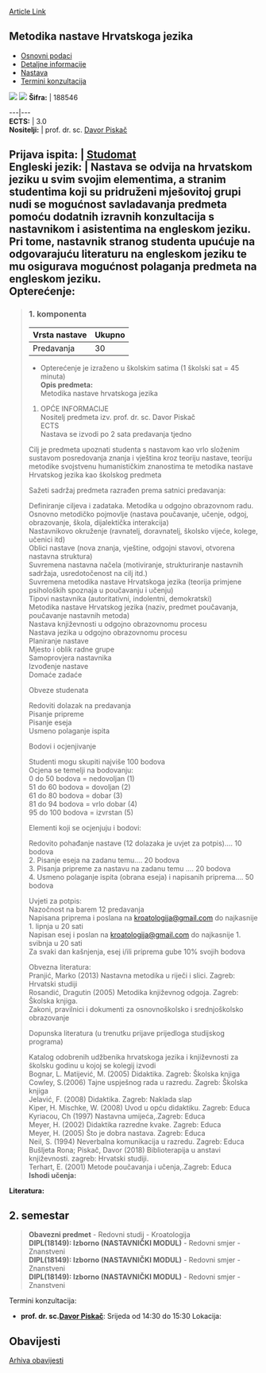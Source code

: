 [Article Link](https://www.fhs.hr/predmet/mnhj_a)

## Metodika nastave Hrvatskoga jezika
  * [Osnovni podaci](https://www.fhs.hr/predmet/mnhj_a#v1id-904840_59354_1_0 "Osnovni podaci")
  * [Detaljne informacije](https://www.fhs.hr/predmet/mnhj_a#v1id-904840_59354_1_1 "Detaljne informacije")
  * [Nastava](https://www.fhs.hr/predmet/mnhj_a#v1id-904840_59354_1_2 "Nastava")
  * [Termini konzultacija](https://www.fhs.hr/predmet/mnhj_a#v1id-904840_59354_1_3 "Termini konzultacija")


[![](https://www.fhs.hr/img/flags/gif/hr.gif)](https://www.fhs.hr/predmet/mnhj_a) [![](https://www.fhs.hr/img/flags/gif/gb.gif)](https://www.fhs.hr/en/course/motcl)
**Šifra:** |  188546  
  
---|---  
**ECTS:** |  3.0   
**Nositelji:** |  prof. dr. sc. [Davor Piskač](https://www.fhs.hr/djelatnik/davor.piskac)   
  
**Prijava ispita:** |  [Studomat](http://www.isvu.hr/studomat)  
**Engleski jezik:** |  Nastava se odvija na hrvatskom jeziku u svim svojim elementima, a stranim studentima koji su pridruženi mješovitoj grupi nudi se mogućnost savladavanja predmeta pomoću dodatnih izravnih konzultacija s nastavnikom i asistentima na engleskom jeziku. Pri tome, nastavnik stranog studenta upućuje na odgovarajuću literaturu na engleskom jeziku te mu osigurava mogućnost polaganja predmeta na engleskom jeziku.   
**Opterećenje:**  
---  
> ### 1. komponenta
> | Vrsta nastave | Ukupno  
> ---|---  
> Predavanja | 30  
> * Opterećenje je izraženo u školskim satima (1 školski sat = 45 minuta)   
**Opis predmeta:**  
> Metodika nastave hrvatskoga jezika  
>  1. OPĆE INFORMACIJE  
>  Nositelj predmeta izv. prof. dr. sc. Davor Piskač  
>  ECTS  
>  Nastava se izvodi po 2 sata predavanja tjedno  
>    
>  Cilj je predmeta upoznati studenta s nastavom kao vrlo složenim sustavom posredovanja znanja i vještina kroz teoriju nastave, teoriju metodike svojstvenu humanističkim znanostima te metodika nastave Hrvatskog jezika kao školskog predmeta  
>    
>  Sažeti sadržaj predmeta razrađen prema satnici predavanja:   
>    
>  Definiranje ciljeva i zadataka. Metodika u odgojno obrazovnom radu.  
>  Osnovno metodičko pojmovlje (nastava poučavanje, učenje, odgoj, obrazovanje, škola, dijalektička interakcija)  
>  Nastavnikovo okruženje (ravnatelj, doravnatelj, školsko vijeće, kolege, učenici itd)  
>  Oblici nastave (nova znanja, vještine, odgojni stavovi, otvorena nastavna struktura)  
>  Suvremena nastavna načela (motiviranje, strukturiranje nastavnih sadržaja, usredotočenost na cilj itd.)  
>  Suvremena metodika nastave Hrvatskoga jezika (teorija primjene psiholoških spoznaja u poučavanju i učenju)  
>  Tipovi nastavnika (autoritativni, indolentni, demokratski)  
>  Metodika nastave Hrvatskog jezika (naziv, predmet poučavanja, poučavanje nastavnih metoda)  
>  Nastava književnosti u odgojno obrazovnomu procesu  
>  Nastava jezika u odgojno obrazovnomu procesu  
>  Planiranje nastave   
>  Mjesto i oblik radne grupe   
>  Samoprovjera nastavnika   
>  Izvođenje nastave   
>  Domaće zadaće   
>    
>  Obveze studenata  
>    
>  Redoviti dolazak na predavanja  
>  Pisanje pripreme  
>  Pisanje eseja  
>  Usmeno polaganje ispita   
>    
>  Bodovi i ocjenjivanje  
>    
>  Studenti mogu skupiti najviše 100 bodova   
>  Ocjena se temelji na bodovanju:   
>  0 do 50 bodova = nedovoljan (1)  
>  51 do 60 bodova = dovoljan (2)  
>  61 do 80 bodova = dobar (3)  
>  81 do 94 bodova = vrlo dobar (4)  
>  95 do 100 bodova = izvrstan (5)  
>    
>  Elementi koji se ocjenjuju i bodovi:   
>    
>  Redovito pohađanje nastave (12 dolazaka je uvjet za potpis).... 10 bodova  
>  2. Pisanje eseja na zadanu temu.... 20 bodova  
>  3. Pisanja pripreme za nastavu na zadanu temu .... 20 bodova  
>  4. Usmeno polaganje ispita (obrana eseja) i napisanih priprema.... 50 bodova  
>    
>    
>  Uvjeti za potpis:   
>  Nazočnost na barem 12 predavanja  
>  Napisana priprema i poslana na kroatologija@gmail.com do najkasnije 1. lipnja u 20 sati  
>  Napisan esej i poslan na kroatologija@gmail.com do najkasnije 1. svibnja u 20 sati  
>  Za svaki dan kašnjenja, esej i/ili priprema gube 10% svojih bodova  
>    
>    
>  Obvezna literatura:  
>  Pranjić, Marko (2013) Nastavna metodika u riječi i slici. Zagreb: Hrvatski studiji  
>  Rosandić, Dragutin (2005) Metodika književnog odgoja. Zagreb: Školska knjiga.  
>  Zakoni, pravilnici i dokumenti za osnovnoškolsko i srednjoškolsko obrazovanje  
>    
>  Dopunska literatura (u trenutku prijave prijedloga studijskog programa)  
>    
>  Katalog odobrenih udžbenika hrvatskoga jezika i književnosti za školsku godinu u kojoj se kolegij izvodi  
>  Bognar, L. Matijević, M. (2005) Didaktika. Zagreb: Školska knjiga  
>  Cowley, S.(2006) Tajne uspješnog rada u razredu. Zagreb: Školska knjiga  
>  Jelavić, F. (2008) Didaktika. Zagreb: Naklada slap  
>  Kiper, H. Mischke, W. (2008) Uvod u opću didaktiku. Zagreb: Educa  
>  Kyriacou, Ch (1997) Nastavna umijeća,.Zagreb: Educa  
>  Meyer, H. (2002) Didaktika razredne kvake. Zagreb: Educa  
>  Meyer, H. (2005) Što je dobra nastava. Zagreb: Educa  
>  Neil, S. (1994) Neverbalna komunikacija u razredu. Zagreb: Educa  
>  Bušljeta Rona; Piskač, Davor (2018) Biblioterapija u anstavi književnosti. zagreb: Hrvatski studiji.   
>  Terhart, E. (2001) Metode poučavanja i učenja,.Zagreb: Educa  
**Ishodi učenja:**  

  
**Literatura:**  

  
**2. semestar**  
---  
> **Obavezni predmet** - Redovni studij - Kroatologija  
>  **DIPL(18149): Izborno (NASTAVNIČKI MODUL)** - Redovni smjer - Znanstveni  
>  **DIPL(18149): Izborno (NASTAVNIČKI MODUL)** - Redovni smjer - Znanstveni  
>  **DIPL(18149): Izborno (NASTAVNIČKI MODUL)** - Redovni smjer - Znanstveni  
>   
Termini konzultacija: 
  * **prof. dr. sc.[Davor Piskač](https://www.fhs.hr/djelatnik/davor.piskac)**: 
Srijeda od 14:30 do 15:30
Lokacija: 


## Obavijesti
[Arhiva obavijesti](https://www.fhs.hr/predmet/mnhj_a?@=215lx#news_114136 "Arhiva obavijesti")

